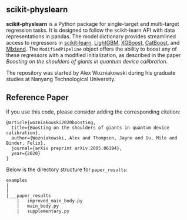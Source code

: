 scikit-physlearn
----------------

**scikit-physlearn** is a Python package for single-target and multi-target regression tasks. 
It is designed to follow the scikit-learn API with data representations in pandas. 
The model dictionary provides streamlined access to regressors in
[scikit-learn](https://scikit-learn.org/),
[LightGBM](https://lightgbm.readthedocs.io/en/latest/index.html),
[XGBoost](https://xgboost.readthedocs.io/en/latest/),
[CatBoost](https://catboost.ai/),
and [Mlxtend](http://rasbt.github.io/mlxtend/).
The ```ModifiedPipeline``` object offers the ability to boost any of these regressors with a modified initialization,
as described in the paper *Boosting on the shoulders of giants in quantum device calibration*.

The repository was started by Alex Wozniakowski during his graduate studies at Nanyang Technological University.

Reference Paper
----------------
If you use this code, please consider adding the corresponding citation:
```
@article{wozniakowski2020boosting,
  title={Boosting on the shoulders of giants in quantum device calibration},
  author={Wozniakowski, Alex and Thompson, Jayne and Gu, Mile and Binder, Felix},
  journal={arXiv preprint arXiv:2005.06194},
  year={2020}
}

```

Below is the directory structure for ```paper_results```:
```
examples
|
|
|___paper_results
    |   improved_main_body.py
    |   main_body.py
    |   supplementary.py
```
